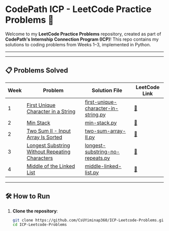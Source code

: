 # CodePath ICP - LeetCode Practice Problems 🚀

Welcome to my **LeetCode Practice Problems** repository, created as part of **CodePath's Internship Connection Program (ICP)**! This repo contains my solutions to coding problems from Weeks 1–3, implemented in Python.  

---

---

## 📋 Problems Solved
| Week | Problem | Solution File | LeetCode Link |
|------|---------|---------------|---------------|
| 1 | [First Unique Character in a String](https://leetcode.com/problems/first-unique-character-in-a-string/) | [first-unique-character-in-string.py](/Week%201/first-unique-character-in-string.py) | [🔗](https://leetcode.com/problems/first-unique-character-in-a-string/) |
| 2 | [Min Stack](https://leetcode.com/problems/min-stack/) | [min-stack.py](/Week%202/min-stack.py) | [🔗](https://leetcode.com/problems/min-stack/) |
| 2 | [Two Sum II - Input Array Is Sorted](https://leetcode.com/problems/two-sum-ii-input-array-is-sorted/) | [two-sum-array-II.py](/Week%202/two-sum-array-II.py) | [🔗](https://leetcode.com/problems/two-sum-ii-input-array-is-sorted/) |
| 3 | [Longest Substring Without Repeating Characters](https://leetcode.com/problems/longest-substring-without-repeating-characters/) | [longest-substring-no-repeats.py](/Week%203/longest-substring-no-repeats.py) | [🔗](https://leetcode.com/problems/longest-substring-without-repeating-characters/) |
| 4 | [Middle of the Linked List](https://leetcode.com/problems/middle-of-the-linked-list/) | [middle-linked-list.py](/Week%401/middle-linked-list.py) | [🔗](https://leetcode.com/problems/middle-of-the-linked-list/) |

---

## 🛠 How to Run
1. **Clone the repository**:
   ```bash
   git clone https://github.com/CsUYiminap360/ICP-Leetcode-Problems.git
   cd ICP-Leetcode-Problems
